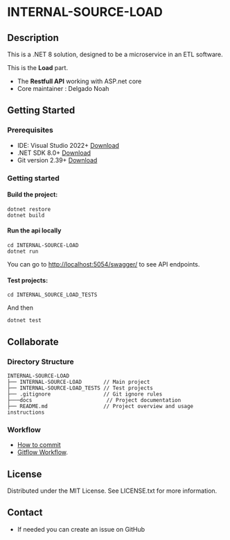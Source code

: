 # INTERNAL-SOURCE-LOAD

## Description

This is a .NET 8 solution, designed to be a microservice in an ETL software.

This is the **Load** part.

- The **Restfull API** working with ASP.net core
- Core maintainer : Delgado Noah

## Getting Started

### Prerequisites

- IDE: Visual Studio 2022+ [Download](https://visualstudio.microsoft.com/)
- .NET SDK 8.0+ [Download](https://dotnet.microsoft.com/download)
- Git version 2.39+ [Download](https://git-scm.com/)

### Getting started

#### Build the project:

```shell
dotnet restore
dotnet build
```

#### Run the api locally

```shell
cd INTERNAL-SOURCE-LOAD
dotnet run
```

You can go to
[http://localhost:5054/swagger/](http://localhost:5054/swagger/index.html) to
see API endpoints.

#### Test projects:

```shell
cd INTERNAL_SOURCE_LOAD_TESTS
```

And then

```shell
dotnet test
```

## Collaborate

### Directory Structure

```shell
INTERNAL-SOURCE-LOAD
├── INTERNAL-SOURCE-LOAD       // Main project
├── INTERNAL-SOURCE-LOAD_TESTS // Test projects
├── .gitignore                 // Git ignore rules
├───docs                        // Project documentation
├── README.md                  // Project overview and usage instructions
```

### Workflow

- [How to commit](https://www.conventionalcommits.org/en/v1.0.0/)
- [Gitflow Workflow](https://www.atlassian.com/git/tutorials/comparing-workflows/gitflow-workflow).

## License

Distributed under the MIT License. See LICENSE.txt for more information.

## Contact

- If needed you can create an issue on GitHub
